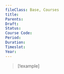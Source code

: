 ```yaml
---
fileClass: Base, Courses
title: 
Parents: 
Draft: 
Status: 
Course Code: 
Period: 
Duration: 
Timeslot: 
Year: 
---
```


>[!example]
>
>

